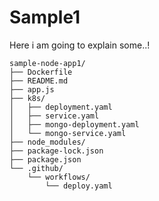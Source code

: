 # Sample1
Here i am going to explain some..!

```
sample-node-app1/
├── Dockerfile
├── README.md
├── app.js
├── k8s/
│   ├── deployment.yaml
│   ├── service.yaml
│   ├── mongo-deployment.yaml
│   └── mongo-service.yaml
├── node_modules/
├── package-lock.json
├── package.json
└── .github/
    └── workflows/
        └── deploy.yaml
```
